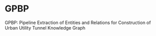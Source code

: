 # GPBP
GPBP: Pipeline Extraction of Entities and Relations for Construction of Urban Utility Tunnel Knowledge Graph
